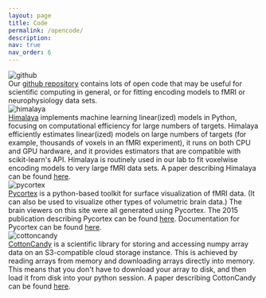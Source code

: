 ```yaml
---
layout: page
title: Code
permalink: /opencode/
description:
nav: true
nav_order: 6
---
```


<div class="code-entry">
  <div class="code-image">
    <img src="{{ '/assets/img/other/github.webp' | relative_url }}" alt="github" class="img-fluid">
  </div>
  <div class="code-info">
    Our <a href="https://github.com/gallantlab">github repository</a> contains lots of open code that may be useful for scientific computing in general, or for fitting encoding models to fMRI or neurophysiology data sets.
  </div>
</div>

<div class="code-entry">
  <div class="code-image">
    <img src="{{ '/assets/img/other/himalaya.webp' | relative_url }}" alt="himalaya" class="img-fluid">
  </div>
  <div class="code-info">
    <a href="https://github.com/gallantlab/himalaya">Himalaya</a> implements machine learning linear(ized) models in Python, focusing on computational efficiency for large numbers of targets. Himalaya efficiently estimates linear(ized) models on large numbers of targets (for example, thousands of voxels in an fMRI experiment), it runs on both CPU and GPU hardware, and it provides estimators that are compatible with scikit-learn's API. Himalaya is routinely used in our lab to fit voxelwise encoding models to very large fMRI data sets. A paper describing Himalaya can be found <a href="https://www.sciencedirect.com/science/article/pii/S1053811922008497">here</a>.
  </div>
</div>

<div class="code-entry">
  <div class="code-image">
    <img src="{{ '/assets/img/other/pycortex.webp' | relative_url }}" alt="pycortex" class="img-fluid">
  </div>
  <div class="code-info">
    <a href="https://github.com/gallantlab/pycortex">Pycortex</a> is a python-based toolkit for surface visualization of fMRI data. (It can also be used to visualize other types of volumetric brain data.) The brain viewers on this site were all generated using Pycortex. The 2015 publication describing Pycortex can be found <a href="https://www.frontiersin.org/articles/10.3389/fninf.2015.00023/full">here</a>. Documentation for Pycortex can be found <a href="https://gallantlab.github.io/pycortex/">here</a>.
  </div>
</div>

<div class="code-entry">
  <div class="code-image">
    <img src="{{ '/assets/img/other/cottoncandy.webp' | relative_url }}" alt="cottoncandy" class="img-fluid">
  </div>
  <div class="code-info">
    <a href="https://github.com/gallantlab/cottoncandy">CottonCandy</a> is a scientific library for storing and accessing numpy array data on an S3-compatible cloud storage instance. This is achieved by reading arrays from memory and downloading arrays directly into memory. This means that you don't have to download your array to disk, and then load it from disk into your python session. A paper describing CottonCandy can be found <a href="https://joss.theoj.org/papers/10.21105/joss.00890.pdf">here</a>.
  </div>
</div>
